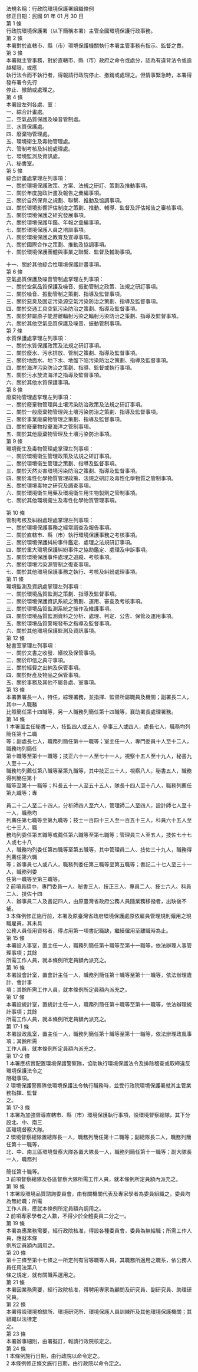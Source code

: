 法規名稱：行政院環境保護署組織條例  
修正日期：民國 91 年 01 月 30 日  
第 1 條  
行政院環境保護署（以下簡稱本署）主管全國環境保護行政事務。  
第 2 條  
本署對於直轄市、縣（市）環境保護機關執行本署主管事務有指示、監督之責。  
第 3 條  
本署就主管事務，對於直轄市、縣（市）政府之命令或處分，認為有違背法令或逾越權限，或應  
執行法令而不執行者，得報請行政院停止、撤銷或處理之。但情事緊急時，本署得發布署令先行  
停止、撤銷或處理之。  
第 4 條  
本署設左列各處、室：  
一、綜合計畫處。  
二、空氣品質保護及噪音管制處。  
三、水質保護處。  
四、廢棄物管理處。  
五、環境衛生及毒物管理處。  
六、管制考核及糾紛處理處。  
七、環境監測及資訊處。  
八、秘書室。  
第 5 條  
綜合計畫處掌理左列事項：  
一、關於環境保護政策、方案、法規之研訂、策劃及推動事項。  
二、關於年度施政計畫及報告之彙編事項。  
三、關於自然保育之規劃、聯繫、推動及協調事項。  
四、關於環境影響評估制度之策劃、推動、輔導、監督及評估報告之審核事項。  
五、關於環境保護之研究發展事項。  
六、關於環境保護年鑑、年報之彙編事項。  
七、關於環境保護人員之培訓事項。  
八、關於環境保護之教育及宣導事項。  
九、關於國際合作之策劃、推動及協調事項。  
十、關於環境保護團體與事業之聯繫、監督及輔助事項。  


十一、關於其他綜合性環境保護計畫事項。  
第 6 條  
空氣品質保護及噪音管制處掌理左列事項：  
一、關於空氣品質保護及噪音、振動管制之政策、法規之研訂事項。  
二、關於噪音、振動管制之策劃、指導及監督事項。  
三、關於惡臭及固定污染源空氣污染防治之策劃、指導及監督事項。  
四、關於交通工具空氣污染防治之策劃、指導及監督事項。  
五、關於非屬原子能游離輻射污染之輻射污染防治之策劃、指導及監督事項。  
六、關於其他空氣品質保護及噪音、振動管制事項。  
第 7 條  
水質保護處掌理左列事項：  
一、關於水質保護政策及法規之研訂事項。  
二、關於廢水、污水排放、管制之策劃、指導及監督事項。  
三、關於地面水、地下水、地盤下陷污染防治之策劃、指導及監督事項。  
四、關於海洋污染防治之策劃、指導、監督或執行事項。  
五、關於污水放流海洋之指導及監督事項。  
六、關於其他水質保護事項。  
第 8 條  
廢棄物管理處掌理左列事項：  
一、關於廢棄物管理與土壤污染防治政策及法規之研訂事項。  
二、關於一般廢棄物管理與土壤污染防治之策劃、指導及監督事項。  
三、關於事業廢棄物管理之策劃、指導及監督事項。  
四、關於廢棄物投棄海洋之管制事項。  
五、關於其他廢棄物管理及土壤污染防治事項。  
第 9 條  
環境衛生及毒物管理處掌理左列事項：  
一、關於環境衛生管理政策及法規之研訂事項。  
二、關於環境衛生管理之策劃、指導及監督事項。  
三、關於天然災害環境污染防治之策劃、指導及監督事項。  
四、關於毒性化學物質管理政策、法規之研訂及毒性化學物質之管制事項。  
五、關於環境毒物之研究及調查事項。  
六、關於環境衛生用藥及環境衛生用生物製劑之管制事項。  
七、關於其他環境衛生及毒性化學物質管理事項。  


第 10 條  
管制考核及糾紛處理處掌理左列事項：  
一、關於環境保護事務之經常調查及報告事項。  
二、關於直轄市、縣（市）執行環境保護事務之考核事項。  
三、關於環境保護糾紛事件鑑定、處理之法規研訂事項。  
四、關於重大環境保護糾紛事件之協助鑑定、處理及申訴事項。  
五、關於環境保護事件處理之追蹤、考核事項。  
六、關於環境污染源管制之復查事項。  
七、關於其他環境保護事務之執行、考核及糾紛處理事項。  
第 11 條  
環境監測及資訊處掌理左列事項：  
一、關於環境品質監測之策劃、指導及監督事項。  
二、關於環境保護資訊系統之策劃、運用、審查及考核事項。  
三、關於環境品質監測系統之操作及維護事項。  
四、關於環境品質監測資料之分析、處理、判定、公告、保管及運用事項。  
五、關於環境品質警報發布之指導及監督事項。  
六、關於其他環境保護監測及資訊事項。  
第 12 條  
秘書室掌理左列事項：  
一、關於文書之收發、繕校及保管事項。  
二、關於印信之典守事項。  
三、關於經費之出納及保管事項。  
四、關於財產及物品之保管事項。  
五、關於事務及其他不屬各處、室事項。  
第 13 條  
本署置署長一人，特任，綜理署務，並指揮、監督所屬職員及機關；副署長二人，其中一人職務  
比照簡任第十四職等，另一人職務列簡任第十四職等，襄助署長處理署務。  
第 14 條  
1 本署置主任秘書一人，技監四人或五人，參事三人或四人，處長七人，職務均列簡任第十二職  
等；副處長七人，職務列簡任第十一職等；室主任一人，專門委員十人至十二人，職務均列簡任  
第十職等至第十一職等；技正六十一人至七十一人，視察十五人至十九人，秘書九人至十一人，  
職務均列薦任第八職等至第九職等，其中技正三十人，視察八人，秘書五人，職務得列簡任第十  
職等至第十一職等；科長五十一人至五十五人，隊長十四人至十八人，職務列薦任第九職等；專  


員二十二人至二十四人，分析師四人至六人，管理師二人至四人，設計師七人至十一人，職務均  
列薦任第七職等至第九職等；技士一百四十三人至一百五十三人，科員六十五人至七十三人，職  
務均列委任第五職等或薦任第六職等至第七職等；管理員三人至五人，技佐七十七人或七十八  
人，職務均列委任第四職等至第五職等，其中管理員二人、技佐三十九人，職務得列薦任第六職  
等；辦事員七人或八人，職務列委任第三職等至第五職等；書記二十七人至三十一人，職務列委  
任第一職等至第三職等。  
2 前項員額中，專門委員一人、秘書三人、技正三人、專員二人、技士六人、科員二人、技佐十四  
人、辦事員二人及書記四人，由原臺灣省政府公務人員隨業務移撥者，出缺後不補。  
3 本條例修正施行前，本署及原臺灣省政府環境保護處原依雇員管理規則僱用之現職雇員，其未具  
公務人員任用資格者，得占用第一項書記職缺，繼續僱用至離職時為止。  
第 15 條  
本署設人事室，置主任一人，職務列簡任第十職等至第十一職等，依法辦理人事管理事項；其餘  
所需工作人員，就本條例所定員額內派充之。  
第 16 條  
本署設會計室，置會計主任一人，職務列簡任第十職等至第十一職等，依法辦理歲計、會計事  
項；其餘所需工作人員，就本條例所定員額內派充之。  
第 17 條  
本署設統計室，置統計主任一人，職務列簡任第十職等至第十一職等，依法辦理統計事項；其餘  
所需工作人員，就本條例所定員額內派充之。  
第 17-1 條  
本署設政風室，置主任一人，職務列簡任第十職等至第十一職等，依法辦理政風事項；其餘所需  
工作人員，就本條例所定員額內派充之。  
第 17-2 條  
1 本署應核實配置環境保護警察隊，協助執行環境保護法令及排除稽查或取締違反環境保護法令之  
阻礙事項。  
2 環境保護警察隊依環境保護法令執行職務時，並受行政院環境保護署就其主管業務指揮、監督  
之。  
第 17-3 條  
1 本署為加強督導直轄市、縣（市）環境保護執行事項，設環境督察總隊，其下分設北、中、南三  
區環境督察大隊。  
2 環境督察總隊置總隊長一人，職務列簡任第十二職等；副總隊長二人，職務列簡任第十一職等，  
北、中、南三區環境督察大隊各置大隊長一人，職務列簡任第十一職等；副大隊長一人，職務列  


簡任第十職等。  
3 前項督察總隊及各區督察大隊所需工作人員，就本條例所定員額內派充之。  
第 18 條  
1 本署設環境品質諮詢委員會，由有關機關代表及專家學者為委員組織之，委員均為無給職；所需  
工作人員，應就本條例所定員額內調用之。  
2 前項專家學者之人數，不得少於全體委員二分之一。  
第 19 條  
本署為應業務需要，經行政院核准，得設各種委員會，委員為無給職；所需工作人員，應就本條  
例所定員額內調用之。  
第 20 條  
第十三條至第十七條之一所定列有官等職等人員，其職務所適用之職系，依公務人員任用法第八  
條之規定，就有關職系選用之。  
第 21 條  
本署因業務需要，經行政院核准，得聘用專家為顧問及研究員、副研究員、助理研究員。  
第 22 條  
本署得設環境檢驗所、環境研究所、環境保護人員訓練所及其他環境保護機關；其組織以法律定  
之。  
第 23 條  
本署辦事細則，由署擬訂，報請行政院核定之。  
第 24 條  
1 本條例施行日期，由行政院以命令定之。  
2 本條例修正條文施行日期，由行政院以命令定之。  


